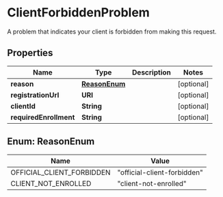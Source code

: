 

# ClientForbiddenProblem

A problem that indicates your client is forbidden from making this request.

## Properties

Name | Type | Description | Notes
------------ | ------------- | ------------- | -------------
**reason** | [**ReasonEnum**](#ReasonEnum) |  |  [optional]
**registrationUrl** | **URI** |  |  [optional]
**clientId** | **String** |  |  [optional]
**requiredEnrollment** | **String** |  |  [optional]



## Enum: ReasonEnum

Name | Value
---- | -----
OFFICIAL_CLIENT_FORBIDDEN | &quot;official-client-forbidden&quot;
CLIENT_NOT_ENROLLED | &quot;client-not-enrolled&quot;



